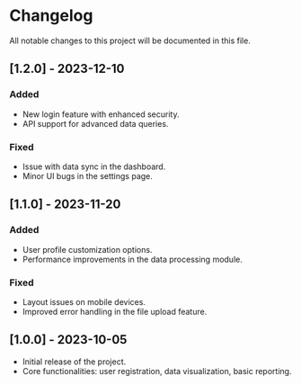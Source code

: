 # Changelog

All notable changes to this project will be documented in this file.

## [1.2.0] - 2023-12-10
### Added
- New login feature with enhanced security.
- API support for advanced data queries.

### Fixed
- Issue with data sync in the dashboard.
- Minor UI bugs in the settings page.

## [1.1.0] - 2023-11-20
### Added
- User profile customization options.
- Performance improvements in the data processing module.

### Fixed
- Layout issues on mobile devices.
- Improved error handling in the file upload feature.

## [1.0.0] - 2023-10-05
- Initial release of the project.
- Core functionalities: user registration, data visualization, basic reporting.
